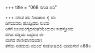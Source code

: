 +++
title = "068 ನಗುತ ಹರಿ"

+++
ನಗುತ ಹರಿ ನಿಂದಿರಲು ಕೈ ದಂ  
ಡಿಗೆಯವರು ಹೊದ್ದಿದರು ರೂವಾ  
ರಿಗೆಗೆ ಬಿಜಯಂಗೈದನುಘೆಯೆಂದುದು ಸುರಸ್ತೋಮ  
ಬಿಗಿದ ದಡ್ಡಿಯ ಬದ್ದರದ ಬೀ  
ಯಗದ ರಾಣೀವಾಸದಂದಣ  
ತೆಗೆದು ನಡೆದುದು ಮುಂದೆ ಸಂತೋಷದಲಿ ಯದುಸೇನೆ     ॥68॥